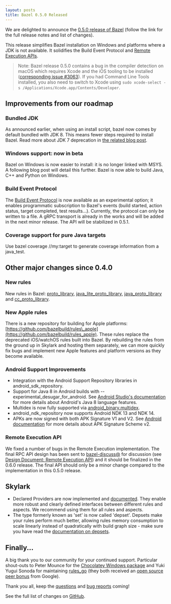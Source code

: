 ```yaml
---
layout: posts
title: Bazel 0.5.0 Released
---
```


We are delighted to announce the [0.5.0 release of
Bazel](https://github.com/bazelbuild/bazel/releases/tag/0.5.0) (follow the link
for the full release notes and list of changes).

This release simplifies Bazel installation on Windows and platforms where a JDK
is not available. It solidifies the Build Event Protocol and [Remote Execution
APIs](https://docs.google.com/document/d/1AaGk7fOPByEvpAbqeXIyE8HX_A3_axxNnvroblTZ_6s/edit).

> Note: Bazel release 0.5.0 contains a bug in the compiler detection on macOS which
> requires Xcode and the iOS tooling to be installed
> ([corresponding issue #3063](https://github.com/bazelbuild/bazel/issues/3063)).
> If you had Command Line Tools installed, you also need to switch to Xcode using
> `sudo xcode-select -s /Applications/Xcode.app/Contents/Developer`.

## Improvements from our roadmap

### Bundled JDK

As announced earlier, when using an install script, bazel now comes by default
bundled with JDK 8. This means fewer steps required to install Bazel.  Read more
about JDK 7 deprecation in [the related blog
post](https://blog.bazel.build/2017/04/21/JDK7-deprecation.html).

### Windows support: now in beta

Bazel on Windows is now easier to install: it is no longer linked with MSYS. A
following blog post will detail this further.  Bazel is now able to build Java,
C++ and Python on Windows.

### Build Event Protocol

The [Build Event
Protocol](https://github.com/bazelbuild/bazel/blob/master/src/main/java/com/google/devtools/build/lib/buildeventstream/proto/build_event_stream.proto)
is now available as an experimental option; it enables programmatic subscription
to Bazel's events (build started, action status, target completed, test
results…). Currently, the protocol can only be written to a file. A gRPC
transport is already in the works and will be added in the next minor release.
The API will be stabilized in 0.5.1.

### Coverage support for pure Java targets

Use bazel coverage //my:target to generate coverage information from a
java\_test.

## Other major changes since 0.4.0

### New rules

New rules in Bazel:
[proto\_library](site.docs_site_url/be/protocol-buffer.html#proto_library),
[java\_lite\_proto\_library](site.docs_site_url/be/java.html#java_lite_proto_library),
[java\_proto\_library](site.docs_site_url/be/java.html#java_proto_library)
and
[cc\_proto\_library](site.docs_site_url/be/c-cpp.html#cc_proto_library).

### New Apple rules

There is a new repository for building for Apple platforms:
[https://github.com/bazelbuild/rules\_apple](https://github.com/bazelbuild/rules_apple).
These rules replace the deprecated iOS/watchOS rules built into Bazel. By
rebuilding the rules from the ground up in Skylark and hosting them separately,
we can more quickly fix bugs and implement new Apple features and platform
versions as they become available.

### Android Support Improvements

-  Integration with the Android Support Repository libraries in
   android\_sdk\_repository.
-  Support for Java 8 in Android builds with --experimental\_desugar\_for\_android.
   See [Android Studio's
   documentation](https://developer.android.com/studio/preview/features/java8-support.html)
   for more details about Android's Java 8 language features.
-  Multidex is now fully supported via
   [android\_binary.multidex](site.docs_site_url/be/android.html#android_binary.multidex).
-  android\_ndk\_repository now supports Android NDK 13 and NDK 14.
-  APKs are now signed with both APK Signature V1 and V2.
   See [Android
   documentation](https://source.android.com/security/apksigning/v2.html) for more
   details about APK Signature Scheme v2.

### Remote Execution API

We fixed a number of bugs in the Remote Execution implementation. The final RPC
API design has been sent to
[bazel-discuss@](https://groups.google.com/forum/#!forum/bazel-discuss) for
discussion (see [Design Document: Remote Execution
API](https://docs.google.com/document/d/1AaGk7fOPByEvpAbqeXIyE8HX_A3_axxNnvroblTZ_6s/edit#heading=h.ole76l21af90))
and it should be finalized in the 0.6.0 release. The final API should only be a
minor change compared to the implementation in this 0.5.0 release.

## Skylark

-  Declared Providers are now implemented and
   [documented](site.docs_site_url/skylark/rules.html#providers).
   They enable more robust and clearly defined interfaces between different
   rules and aspects. We recommend using them for all rules and aspects.
-  The type formerly known as 'set' is now called 'depset'. Depsets make your
   rules perform much better, allowing rules memory consumption to scale
   linearly instead of quadratically with build graph size - make sure you have
   read the
   [documentation on depsets](site.docs_site_url/skylark/depsets.html).

## Finally...

A big thank you to our community for your continued support.
Particular shout-outs to Peter Mounce for the [Chocolatey Windows
package](site.docs_site_url/install-windows.html) and Yuki
Yugui Sonoda for maintaining [rules\_go](https://github.com/bazelbuild/rules_go)
(they both received an [open source peer
bonus](https://opensource.googleblog.com/2017/03/the-latest-round-of-google-open-source.html)
from Google).

Thank you all, keep the
[questions](http://stackoverflow.com/questions/tagged/bazel) and [bug
reports](https://github.com/bazelbuild/bazel/issues) coming!

See the full list of changes on [GitHub](https://github.com/bazelbuild/bazel/releases/tag/0.5.0).
